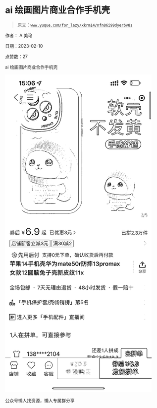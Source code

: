 # ai 绘画图片商业合作手机壳

> 原文：[`www.yuque.com/for_lazy/xkrm14/nfn86i99dyerbv8s`](https://www.yuque.com/for_lazy/xkrm14/nfn86i99dyerbv8s)

作者： A 美玲

日期：2023-02-10

点赞数：27

ai 绘画图片商业合作手机壳

![](img/c6f8c8748b540d75768e413ccd7e4bbb.png)  

公众号懒人找资源，懒人专属群分享


